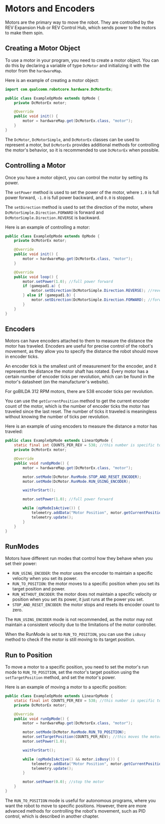# Motors and Encoders

Motors are the primary way to move the robot. 
They are controlled by the REV Expansion Hub or REV Control Hub,
which sends power to the motors to make them spin.

## Creating a Motor Object

To use a motor in your program, you need to create a motor object.
You can do this by declaring a variable of type `DcMotor` and initializing it with the motor from the `hardwareMap`.

Here is an example of creating a motor object:

```java
import com.qualcomm.robotcore.hardware.DcMotorEx;

public class ExampleOpMode extends OpMode {
    private DcMotorEx motor;

    @Override
    public void init() {
        motor = hardwareMap.get(DcMotorEx.class, "motor");
    }
}
```

The `DcMotor`, `DcMotorSimple`, and `DcMotorEx` classes can be used to represent a motor,
but `DcMotorEx` provides additional methods for controlling the motor's behavior,
so it is recommended to use `DcMotorEx` when possible.

## Controlling a Motor

Once you have a motor object, you can control the motor by setting its power.

The `setPower` method is used to set the power of the motor,
where `1.0` is full power forward, `-1.0` is full power backward, and `0.0` is stopped.

The `setDirection` method is used to set the direction of the motor,
where `DcMotorSimple.Direction.FORWARD` is forward and `DcMotorSimple.Direction.REVERSE` is backward.

Here is an example of controlling a motor:

```java
public class ExampleOpMode extends OpMode {
    private DcMotorEx motor;

    @Override
    public void init() {
        motor = hardwareMap.get(DcMotorEx.class, "motor");
    }

    @Override
    public void loop() {
        motor.setPower(1.0); //full power forward
        if (gamepad1.a) {
            motor.setDirection(DcMotorSimple.Direction.REVERSE); //reverse direction
        } else if (gamepad1.b) {
            motor.setDirection(DcMotorSimple.Direction.FORWARD); //forward direction
        }
    }
}
```

## Encoders

Motors can have encoders attached to them to measure the distance the motor has traveled.
Encoders are useful for precise control of the robot's movement,
as they allow you to specify the distance the robot should move in encoder ticks.

An encoder tick is the smallest unit of measurement for the encoder,
and it represents the distance the motor shaft has rotated.
Every motor has a certain number of encoder ticks per revolution,
which can be found in the motor's datasheet (on the manufacturer's website).

For goBILDA 312 RPM motors, there are 538 encoder ticks per revolution.

You can use the `getCurrentPosition` method to get the current encoder count of the motor,
which is the number of encoder ticks the motor has traveled since the last reset. 
The number of ticks it traveled is meaningless without knowing the number of ticks per revolution.

Here is an example of using encoders to measure the distance a motor has traveled:

```java
public class ExampleOpMode extends LinearOpMode {
    static final int COUNTS_PER_REV = 538; //this number is specific to goBILDA 312 RPM motors; check your motor's datasheet
    private DcMotorEx motor;

    @Override
    public void runOpMode() {
        motor = hardwareMap.get(DcMotorEx.class, "motor");

        motor.setMode(DcMotor.RunMode.STOP_AND_RESET_ENCODER);
        motor.setMode(DcMotor.RunMode.RUN_USING_ENCODER);

        waitForStart();

        motor.setPower(1.0); //full power forward

        while (opModeIsActive()) {
            telemetry.addData("Motor Position", motor.getCurrentPosition());
            telemetry.update();
        }
    }
}
```

## RunModes

Motors have different run modes that control how they behave when you set their power:
- `RUN_USING_ENCODER`: the motor uses the encoder to maintain a specific velocity when you set its power.
- `RUN_TO_POSITION`: the motor moves to a specific position when you set its target position and power.
- `RUN_WITHOUT_ENCODER`: the motor does not maintain a specific velocity or position when you set its power, 
it just runs at the power you set.
- `STOP_AND_RESET_ENCODER`: the motor stops and resets its encoder count to zero.

The `RUN_USING_ENCODER` mode is not recommended, as the motor may not maintain a consistent velocity due to the limitations of the motor controller.

When the RunMode is set to `RUN_TO_POSITION`, 
you can use the `isBusy` method to check if the motor is still moving to its target position.

## Run to Position

To move a motor to a specific position, you need to set the motor's run mode to `RUN_TO_POSITION`,
set the motor's target position using the `setTargetPosition` method,
and set the motor's power.

Here is an example of moving a motor to a specific position:

```java
public class ExampleOpMode extends LinearOpMode {
    static final int COUNTS_PER_REV = 538; //this number is specific to goBILDA 312 RPM motors; check your motor's datasheet
    private DcMotorEx motor;

    @Override
    public void runOpMode() {
        motor = hardwareMap.get(DcMotorEx.class, "motor");

        motor.setMode(DcMotor.RunMode.RUN_TO_POSITION);
        motor.setTargetPosition(COUNTS_PER_REV); //this moves the motor one revolution
        motor.setPower(1.0);

        waitForStart();

        while (opModeIsActive() && motor.isBusy()) {
            telemetry.addData("Motor Position", motor.getCurrentPosition());
            telemetry.update();
        }

        motor.setPower(0.0); //stop the motor
    }
}
```

The `RUN_TO_POSITION` mode is useful for autonomous programs, where you want the robot to move to specific positions.
However, there are more advanced methods for controlling the robot's movement, such as PID control,
which is described in another chapter.